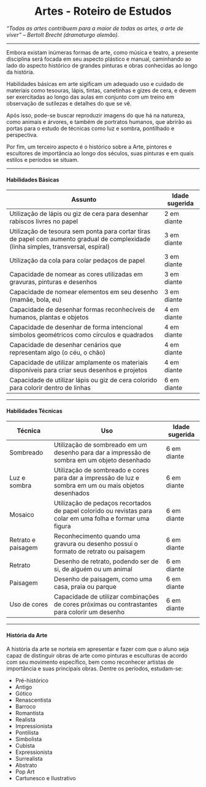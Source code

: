 <h1 align="center">Artes - Roteiro de Estudos</h1>

_“Todas as artes contribuem para a maior de todas as artes, a arte de viver” – Bertolt Brecht (dramaturgo alemão)._

---

Embora existam inúmeras formas de arte, como música e teatro, a presente disciplina será focada em seu aspecto plástico e manual, caminhando ao lado do aspecto histórico de grandes pinturas e obras conhecidas ao longo da história.

Habilidades básicas em arte sigificam um adequado uso e cuidado de materiais como tesouras, lápis, tintas, canetinhas e gizes de cera, e devem ser exercitadas ao longo das aulas em conjunto com um treino em observação de sutilezas e detalhes do que se vê.

Após isso, pode-se buscar reproduzir imagens do que há na natureza, como animais e árvores, e também de portratos humanos, que abrirão as portas para o estudo de técnicas como luz e sombra, pontilhado e perspectiva.

Por fim, um terceiro aspecto é o histórico sobre a Arte, pintores e escultores de importância ao longo dos séculos, suas pinturas e em quais estilos e períodos se situam.

---

#### Habilidades Básicas

| Assunto                                                                                                                              | Idade sugerida |
| ------------------------------------------------------------------------------------------------------------------------------------ | -------------- |
| Utilização de lápis ou giz de cera para desenhar rabiscos livres no papel                                                            | 2 em diante    |
| Utilização de tesoura sem ponta para cortar tiras de papel com aumento gradual de complexidade (linha simples, transversal, espiral) | 3 em diante    |
| Utilização da cola para colar pedaços de papel                                                                                       | 3 em diante    |
| Capacidade de nomear as cores utilizadas em gravuras, pinturas e desenhos                                                            | 3 em diante    |
| Capacidade de nomear elementos em seu desenho (mamãe, bola, eu)                                                                      | 3 em diante    |
| Capacidade de desenhar formas reconhecíveis de humanos, plantas e objetos                                                            | 4 em diante    |
| Capacidade de desenhar de forma intencional símbolos geométricos como círculos e quadrados                                           | 4 em diante    |
| Capacidade de desenhar cenários que representam algo (o céu, o chão)                                                                 | 4 em diante    |
| Capacidade de utilizar amplamente os materiais disponíveis para criar seus desenhos e projetos                                       | 4 em diante    |
| Capacidade de utilizar lápis ou giz de cera colorido para colorir dentro de linhas                                                   | 6 em diante    |

---

#### Habilidades Técnicas

| Técnica            | Uso                                                                                                        | Idade sugerida |
| ------------------ | ---------------------------------------------------------------------------------------------------------- | -------------- |
| Sombreado          | Utilização de sombreado em um desenho para dar a impressão de sombra em um objeto desenhado                | 6 em diante    |
| Luz e sombra       | Utilização de sombreado e cores para dar a impressão de luz e sombra em um ou mais objetos desenhados      | 6 em diante    |
| Mosaico            | Utilização de pedaços recortados de papel colorido ou revistas para colar em uma folha e formar uma figura | 6 em diante    |
| Retrato e paisagem | Reconhecimento quando uma gravura ou desenho possui o formato de retrato ou paisagem                       | 6 em diante    |
| Retrato            | Desenho de retrato, podendo ser de si, de alguém ou um animal                                              | 6 em diante    |
| Paisagem           | Desenho de paisagem, como uma casa, praia ou parque                                                        | 6 em diante    |
| Uso de cores       | Capacidade de utilizar combinações de cores próximas ou contrastantes para colorir um desenho              | 6 em diante    |

---

#### História da Arte

A história da arte se norteia em apresentar e fazer com que o aluno seja capaz de distinguir obras de arte como pinturas e esculturas de acordo com seu movimento específico, bem como reconhecer artistas de importância e suas principais obras. Dentre os períodos, estudam-se:

- Pré-histórico
- Antigo
- Gótico
- Renascentista
- Barroco
- Romantista
- Realista
- Impressionista
- Pontilista
- Simbolista
- Cubista
- Expressionista
- Surrealista
- Abstrato
- Pop Art
- Cartunesco e Ilustrativo

